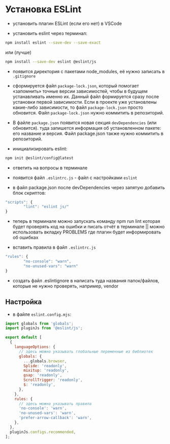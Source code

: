 # Установка ESLint

- установить плагин ESLint (если его нет) в VSCode

- установить eslint через терминал:

```bash
npm install eslint --save-dev --save-exact
```

или (лучше)

```bash
npm install --save-dev eslint @eslint/js
```

- появится директория с пакетами node_modules, её нужно записать в `.gitignore`

- cформируется файл `package-lock.json`, который помогает «запомнить» точные версии зависимостей, чтобы в будущем устанавливать именно их. Данный файл формируется сразу после установки первой зависимости. Если в проекте уже установлены какие-либо зависимости, то файл `package-lock.json` просто обновится. Файл `package-lock.json` нужно коммитить в репозиторий.

- В файле `package.json` появится новая секция `devDependencies` (или обновится). туда запишется информация об установленном пакете: его название и версия. Файл package.json также нужно коммитить в репозиторий.

- инициализировать eslint:

```bash
npm init @eslint/config@latest
```

- ответить на вопросы в терминале

- появится файл `.eslintrc.js` - файл с настройками `eslint`

- в файл package.json после devDependencies через запятую добавить блок скриптов:

```js
"scripts": {
        "lint": "eslint js/"
}
```

- теперь в терминале можно запускать команду npm run lint которая будет проверять код на ошибки и писать отчёт в терминале || можно использовать вкладку PROBLEMS где плагин будет информировать об ошибках

- вставить правила в файл `.eslintrc.js`

```js
"rules": {
        "no-console": "warn",
        "no-unused-vars": "warn"
}
```

- создать файл .eslintignore в написать туда названия папок/файлов, которые не нужно проверять, например, vendor

## Настройка

- в файле `eslint.config.mjs`:

```js
import globals from 'globals';
import pluginJs from '@eslint/js';

export default [
  {
    languageOptions: {
      // здесь можно указывать глобальные переменные из библиотек
      globals: {
        ...globals.browser,
        Splide: 'readonly',
        mixitup: 'readonly',
        gsap: 'readonly',
        ScrollTrigger: 'readonly',
        $: 'readonly',
      },
    },
    rules: {
      // здесь можно указывать правила
      'no-console': 'warn',
      'no-unused-vars': 'warn',
      'prefer-arrow-callback': 'warn',
    },
  },
  pluginJs.configs.recommended,
];
```
